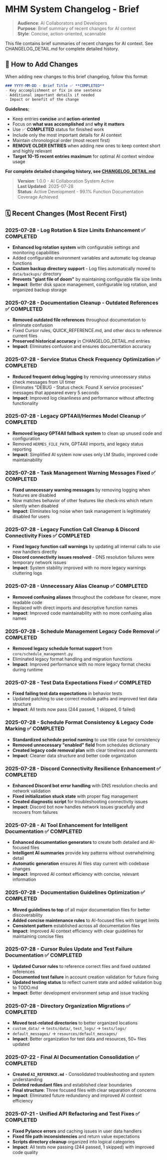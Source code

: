 # MHM System Changelog - Brief

> **Audience**: AI Collaborators and Developers  
> **Purpose**: Brief summary of recent changes for AI context  
> **Style**: Concise, action-oriented, scannable

This file contains brief summaries of recent changes for AI context. See CHANGELOG_DETAIL.md for complete detailed history.

## 📝 How to Add Changes

When adding new changes to this brief changelog, follow this format:

```markdown
### YYYY-MM-DD - Brief Title ✅ **COMPLETED**
- Key accomplishment or fix in one sentence
- Additional important details if needed
- Impact or benefit of the change
```

**Guidelines:**
- Keep entries **concise** and **action-oriented**
- Focus on **what was accomplished** and **why it matters**
- Use ✅ **COMPLETED** status for finished work
- Include only the most important details for AI context
- Maintain chronological order (most recent first)
- **REMOVE OLDER ENTRIES** when adding new ones to keep context short and highly relevant
- **Target 10-15 recent entries maximum** for optimal AI context window usage

**For complete detailed changelog history, see [CHANGELOG_DETAIL.md](CHANGELOG_DETAIL.md)**

> **Version**: 1.0.0 - AI Collaboration System Active  
> **Last Updated**: 2025-07-28  
> **Status**: Active Development - 99.1% Function Documentation Coverage Achieved

## 🗓️ Recent Changes (Most Recent First)

### 2025-07-28 - Log Rotation & Size Limits Enhancement ✅ **COMPLETED**
- **Enhanced log rotation system** with configurable settings and monitoring capabilities
- Added configurable environment variables and automatic log cleanup functions
- **Custom backup directory support** - Log files automatically moved to `data/backups/` directory
- **Prevents "giant file of doom"** by maintaining configurable file size limits
- **Impact**: Better disk space management, configurable log rotation, and organized backup storage

### 2025-07-28 - Documentation Cleanup - Outdated References ✅ **COMPLETED**
- **Removed outdated file references** throughout documentation to eliminate confusion
- Fixed Cursor rules, QUICK_REFERENCE.md, and other docs to reference current files
- **Preserved historical accuracy** in CHANGELOG_DETAIL.md entries
- **Impact**: Eliminates confusion and ensures documentation accuracy

### 2025-07-28 - Service Status Check Frequency Optimization ✅ **COMPLETED**
- **Reduced frequent debug logging** by removing unnecessary status check messages from UI timer
- Eliminates "DEBUG - Status check: Found X service processes" messages that appeared every 5 seconds
- **Impact**: Improved log cleanliness and performance without affecting functionality

### 2025-07-28 - Legacy GPT4All/Hermes Model Cleanup ✅ **COMPLETED**
- **Removed legacy GPT4All fallback system** to clean up unused code and configuration
- Removed `HERMES_FILE_PATH`, GPT4All imports, and legacy status reporting
- **Impact**: Simplified AI system now uses only LM Studio, improved code maintainability

### 2025-07-28 - Task Management Warning Messages Fixed ✅ **COMPLETED**
- **Fixed unnecessary warning messages** by removing logging when features are disabled
- Now matches behavior of other features like check-ins which return silently when disabled
- **Impact**: Eliminates log noise when task management is legitimately disabled for users

### 2025-07-28 - Legacy Function Call Cleanup & Discord Connectivity Fixes ✅ **COMPLETED**
- **Fixed legacy function call warnings** by updating all internal calls to use new handlers directly
- **Discord connectivity issues resolved** - DNS resolution failures were temporary network issues
- **Impact**: System stability improved with no more legacy warnings cluttering logs

### 2025-07-28 - Unnecessary Alias Cleanup ✅ **COMPLETED**
- **Removed confusing aliases** throughout the codebase for cleaner, more readable code
- Replaced with direct imports and descriptive function names
- **Impact**: Improved code maintainability with no more confusing alias names

### 2025-07-28 - Schedule Management Legacy Code Removal ✅ **COMPLETED**
- **Removed legacy schedule format support** from `core/schedule_management.py`
- Eliminated legacy format handling and migration functions
- **Impact**: Improved performance with no more legacy format checks during runtime

### 2025-07-28 - Test Data Expectations Fixed ✅ **COMPLETED**
- **Fixed failing test data expectations** in behavior tests
- Updated patching to use correct module paths and improved test data structure
- **Impact**: All tests now pass (244 passed, 1 skipped, 0 failed)

### 2025-07-28 - Schedule Format Consistency & Legacy Code Marking ✅ **COMPLETED**
- **Standardized schedule period naming** to use title case for consistency
- **Removed unnecessary "enabled" field** from schedules dictionary
- **Created legacy code removal plan** with clear timelines and comments
- **Impact**: Cleaner data structure and better code organization

### 2025-07-28 - Discord Connectivity Resilience Enhancement ✅ **COMPLETED**
- **Enhanced Discord bot error handling** with DNS resolution checks and network validation
- **Fixed initialization stuck state** with proper flag management
- **Created diagnostic script** for troubleshooting connectivity issues
- **Impact**: Discord bot now handles network issues gracefully and recovers from failures

### 2025-07-28 - AI Tool Enhancement for Intelligent Documentation ✅ **COMPLETED**
- **Enhanced documentation generators** to create both detailed and AI-focused files
- **Intelligent AI summaries** provide key patterns without overwhelming detail
- **Automatic generation** ensures AI files stay current with codebase changes
- **Impact**: Improved AI context efficiency with concise, relevant information

### 2025-07-28 - Documentation Guidelines Optimization ✅ **COMPLETED**
- **Moved guidelines to top** of all major documentation files for better discoverability
- **Added concise maintenance rules** to AI-focused files with target limits
- **Consistent pattern** established across all documentation files
- **Impact**: Improved AI context efficiency with clear guidelines for maintaining concise files

### 2025-07-28 - Cursor Rules Update and Test Failure Documentation ✅ **COMPLETED**
- **Updated Cursor rules** to reference correct files and fixed outdated references
- **Documented test failure** in account creation validation for future fixing
- **Updated testing status** to reflect current state and added validation bug to TODO.md
- **Impact**: Better development environment setup and issue tracking

### 2025-07-28 - Directory Organization Migrations ✅ **COMPLETED**
- **Moved test-related directories** to better organized locations
- `custom_data/` → `tests/data/`, `test_logs/` → `tests/logs/`
- `default_messages/` → `resources/default_messages/`
- **Impact**: Better organization for test data and resources, 50+ files updated

### 2025-07-22 - Final AI Documentation Consolidation ✅ **COMPLETED**
- **Created `AI_REFERENCE.md`** - Consolidated troubleshooting and system understanding
- **Deleted redundant files** and established clear boundaries
- **Final structure**: Three focused files with clear separation of concerns
- **Impact**: Eliminated future redundancy and improved AI context efficiency

### 2025-07-21 - Unified API Refactoring and Test Fixes ✅ **COMPLETED**
- **Fixed Pylance errors** and caching issues in user data handlers
- **Fixed file path inconsistencies** and return value expectations
- **Scripts directory cleanup** organized into logical categories
- **Impact**: All tests now passing (244 passed, 1 skipped) with improved code quality

 